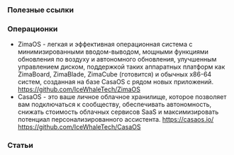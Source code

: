 ### Полезные ссылки

### Операционки

- ZimaOS - легкая и эффективная операционная система с минимизированными вводом-выводом, мощными функциями обновления по воздуху и автономного обновления, улучшенным управлением диском, поддержкой таких аппаратных платформ как ZimaBoard, ZimaBlade, ZimaCube (готовится) и обычных x86-64 систем, созданная на базе CasaOS с рядом новых приложений. https://github.com/IceWhaleTech/ZimaOS
- CasaOS - это ваше личное облачное хранилище, которое позволяет вам подключаться к сообществу, обеспечивать автономность, снижать стоимость облачных сервисов SaaS и максимизировать потенциал персонализированного ассистента. https://casaos.io/ https://github.com/IceWhaleTech/CasaOS

### Статьи
